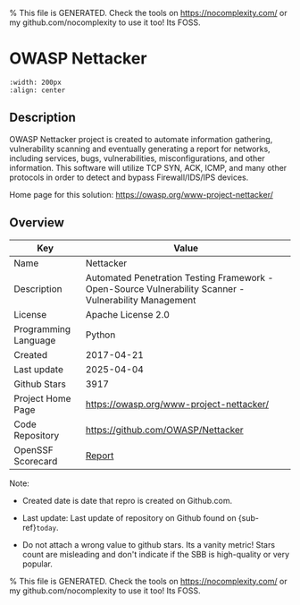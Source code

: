 
% This file is GENERATED. Check the tools on https://nocomplexity.com/ or my github.com/nocomplexity to use it too! Its FOSS. 

# OWASP Nettacker


```{image} https://raw.githubusercontent.com/OWASP/Nettacker/master/nettacker/web/static/img/owasp.png 
:width: 200px 
:align: center 
```

## Description 

OWASP Nettacker project is created to automate information gathering, vulnerability scanning and eventually generating a report for networks, including services, bugs, vulnerabilities, misconfigurations, and other information. This software will utilize TCP SYN, ACK, ICMP, and many other protocols in order to detect and bypass Firewall/IDS/IPS devices. 

Home page for this solution: https://owasp.org/www-project-nettacker/ 

## Overview 

| Key | Value |
| --- | --- |
| Name | Nettacker |
| Description | Automated Penetration Testing Framework - Open-Source Vulnerability Scanner - Vulnerability Management |
| License | Apache License 2.0 |
| Programming Language | Python |
| Created | 2017-04-21 |
| Last update | 2025-04-04 |
| Github Stars | 3917 |
| Project Home Page | https://owasp.org/www-project-nettacker/ |
| Code Repository | https://github.com/OWASP/Nettacker |
| OpenSSF Scorecard | [Report](https://securityscorecards.dev/viewer/?uri=github.com/OWASP/Nettacker) |

Note:
 - Created date is date that repro is created on Github.com. 

- Last update: Last update of repository on Github found on {sub-ref}`today`. 

- Do not attach a wrong value to github stars. Its a vanity metric! Stars count are misleading and 
don't indicate if the SBB is high-quality or very popular.

% This file is GENERATED. Check the tools on https://nocomplexity.com/ or my github.com/nocomplexity to use it too! Its FOSS. 

